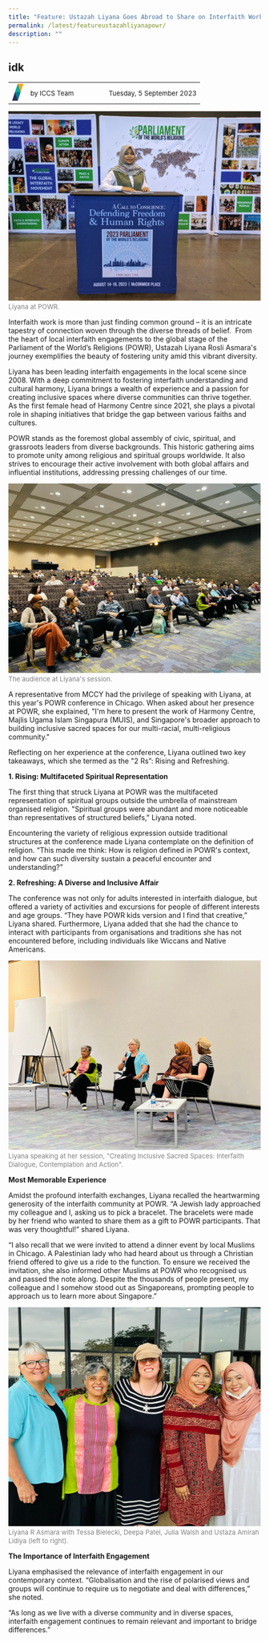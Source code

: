 ```yaml
---
title: "Feature: Ustazah Liyana Goes Abroad to Share on Interfaith Work"
permalink: /latest/featureustazahliyanapowr/
description: ""
---
```

## idk

<table>
 <tbody><tr>
	 <td><img src="/images/ICCS-parallelogram_narrow.png" style="width:23px"></td>
	 <td><font size="-1">by ICCS Team</font></td>
	 <td></td>
	 <td></td>
	 <td></td>
	 <td></td>
	 <td><font size="-1">Tuesday, 5 September 2023</font></td>
	</tr>
	<tr></tr>
</tbody></table>

![](/images/liyana%202.jpeg)
<font color="grey"><font size="-1">Liyana at POWR.</font></font>

Interfaith work is more than just finding common ground – it is an intricate tapestry of connection woven through the diverse threads of belief.&nbsp; From the heart of local interfaith engagements to the global stage of the Parliament of the World’s Religions (POWR), Ustazah Liyana Rosli Asmara's journey exemplifies the beauty of fostering unity amid this vibrant diversity.

Liyana has been leading interfaith engagements in the local scene since 2008. With a deep commitment to fostering interfaith understanding and cultural harmony, Liyana brings a wealth of experience and a passion for creating inclusive spaces where diverse communities can thrive together. As the first female head of Harmony Centre since 2021, she plays a pivotal role in shaping initiatives that bridge the gap between various faiths and cultures.

POWR stands as the foremost global assembly of civic, spiritual, and grassroots leaders from diverse backgrounds. This historic gathering aims to promote unity among religious and spiritual groups worldwide. It also strives to encourage their active involvement with both global affairs and influential institutions, addressing pressing challenges of our time.

![](/images/powr%20image.jpeg)
<font color="grey"><font size="-1">The audience at Liyana's session.</font></font>

A representative from MCCY had the privilege of speaking with Liyana, at this year's POWR conference in Chicago. When asked about her presence at POWR, she explained, "I'm here to present the work of Harmony Centre, Majlis Ugama Islam Singapura (MUIS), and Singapore's broader approach to building inclusive sacred spaces for our multi-racial, multi-religious community."

Reflecting on her experience at the conference, Liyana outlined two key takeaways, which she termed as the "2 Rs”: Rising and Refreshing.

**1. Rising: Multifaceted Spiritual Representation**

The first thing that struck Liyana at POWR was the multifaceted representation of spiritual groups outside the umbrella of mainstream organised religion. "Spiritual groups were abundant and more noticeable than representatives of structured beliefs," Liyana noted.

Encountering the variety of religious expression outside traditional structures at the conference made Liyana contemplate on the definition of religion. “This made me think: How is religion defined in POWR's context, and how can such diversity sustain a peaceful encounter and understanding?”

**2. Refreshing: A Diverse and Inclusive Affair**

The conference was not only for adults interested in interfaith dialogue, but offered a variety of activities and excursions for people of different interests and age groups. “They have POWR kids version and I find that creative,” Liyana shared. Furthermore, Liyana added that she had the chance to interact with participants from organisations and traditions she has not encountered before, including individuals like Wiccans and Native Americans.

![](/images/liyana%20speaking.jpeg)
<font color="grey"><font size="-1">Liyana speaking at her session, "Creating Inclusive Sacred Spaces: Interfaith Dialogue, Contemplation and Action".</font></font>

**Most Memorable Experience**

Amidst the profound interfaith exchanges, Liyana recalled the heartwarming generosity of the interfaith community at POWR. “A Jewish lady approached my colleague and I, asking us to pick a bracelet. The bracelets were made by her friend who wanted to share them as a gift to POWR participants. That was very thoughtful!” shared Liyana.

“I also recall that we were invited to attend a dinner event by local Muslims in Chicago. A Palestinian lady who had heard about us through a Christian friend offered to give us a ride to the function. To ensure we received the invitation, she also informed other Muslims at POWR who recognised us and passed the note along. Despite the thousands of people present, my colleague and I somehow stood out as Singaporeans, prompting people to approach us to learn more about Singapore.”

![](/images/liyana%20and%20friends.jpeg)
<font color="grey"><font size="-1">Liyana R Asmara with Tessa Bielecki, Deepa Patel, Julia Walsh and Ustaza Amirah Lidiya (left to right).</font></font>

**The Importance of Interfaith Engagement**

Liyana emphasised the relevance of interfaith engagement in our contemporary context. “Globalisation and the rise of polarised views and groups will continue to require us to negotiate and deal with differences,” she noted.

“As long as we live with a diverse community and in diverse spaces, interfaith engagement continues to remain relevant and important to bridge differences.”